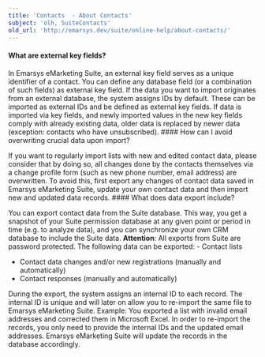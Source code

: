 ```yaml
---
title: 'Contacts  - About Contacts'
subject: 'olh, SuiteContacts'
old_url: 'http://emarsys.dev/suite/online-help/about-contacts/'
---
```


#### What are external key fields?

 In Emarsys eMarketing Suite, an external key field serves as a unique identifier of a contact. You can define any database field (or a combination of such fields) as external key field. If the data you want to import originates from an external database, the system assigns IDs by default. These can be imported as external IDs and be defined as external key fields. If data is imported via key fields, and newly imported values in the new key fields comply with already existing data, older data is replaced by newer data (exception: contacts who have unsubscribed). #### How can I avoid overwriting crucial data upon import?

 If you want to regularly import lists with new and edited contact data, please consider that by doing so, all changes done by the contacts themselves via a change profile form (such as new phone number, email address) are overwritten. To avoid this, first export any changes of contact data saved in Emarsys eMarketing Suite, update your own contact data and then import new and updated data records. #### What does data export include?

 You can export contact data from the Suite database. This way, you get a snapshot of your Suite permission database at any given point or period in time (e.g. to analyze data), and you can synchronize your own CRM database to include the Suite data. **Attention**: All exports from Suite are password protected. The following data can be exported: - Contact lists
- Contact data changes and/or new registrations (manually and automatically)
- Contact responses (manually and automatically)
 
 During the export, the system assigns an internal ID to each record. The internal ID is unique and will later on allow you to re-import the same file to Emarsys eMarketing Suite. Example: You exported a list with invalid email addresses and corrected them in Microsoft Excel. In order to re-import the records, you only need to provide the internal IDs and the updated email addresses. Emarsys eMarketing Suite will update the records in the database accordingly.
